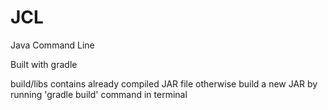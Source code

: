 # JCL
Java Command Line


Built with gradle

build/libs contains already compiled JAR file otherwise build a new JAR by running 'gradle build' command in terminal
